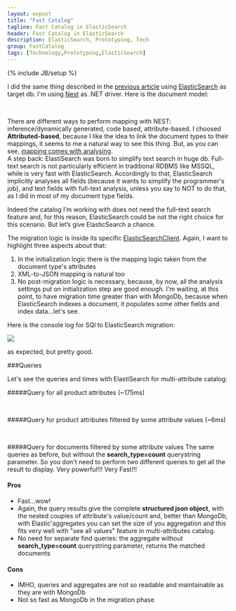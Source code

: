 ```yaml
---
layout: wvpost
title: "Fast Catalog"
tagline: Fast Catalog in ElasticSearch
header: Fast Catalog in ElasticSearch
description: ElasticSearch, Prototyping, Tech
group: FastCatalog
tags: [Technology,Prototyping,ElasticSearch]
---
```

{% include JB/setup %}

I did the same thing described in the <a href="{{ BASE_PATH }}/2015/06/22/fastcatalog-sql2mongo/" target="_blank">previous article</a> using <a href="https://www.elastic.co/" target="_blank">ElasticSearch</a> as target db. I'm using <a href="http://nest.azurewebsites.net/" target="_blank">Nest</a> as .NET driver. Here is the document model:

<script type="syntaxhighlighter" class="brush: csharp">
<![CDATA[
namespace SQL2Elastic.Models
{    
	[ElasticType]
	public class ESProduct
	{
		[ElasticProperty(Index = FieldIndexOption.NotAnalyzed, Type = FieldType.String)]
		public Guid Id { get; set; }
		[ElasticProperty(Index = FieldIndexOption.NotAnalyzed)]
		public string Code { get; set; }
		public string Description { get; set; }
		[ElasticProperty(Index = FieldIndexOption.NotAnalyzed)]
		public double Price { get; set; }
		[ElasticProperty(Index = FieldIndexOption.NotAnalyzed)]
		public long IdCategory { get; set; }
		[ElasticProperty(Index = FieldIndexOption.NotAnalyzed)]
		public IList<string> Synonims { get; set; }
		[ElasticProperty(Type = FieldType.Nested)]
		public IList<ProductAttribute> Attributes { get; set; }
	}

	[ElasticType]
	public class ProductAttribute
	{
		[ElasticProperty(Index = FieldIndexOption.NotAnalyzed)]
		public string Key { get; set; }
		[ElasticProperty(Index = FieldIndexOption.NotAnalyzed)]
		public string Value { get; set; }
	}
}
]]></script> 

There are different ways to perform mapping with NEST: inference/dynamically generated, code based, attribute-based. I choosed **Attributed-based**, because I like the idea to link the document types to their mappings, it seems to me a natural way to see this thing. But, as you can see, <a href="https://www.elastic.co/guide/en/elasticsearch/guide/current/mapping-analysis.html" target="_blank">mapping comes with analysing</a>. <br/>
A step back: ElastiSearch was born to simplify text search in huge db. Full-text search is not particularly efficient in traditional RDBMS like MSSQL, while is very fast with ElasticSearch. Accordingly to that, ElasticSearch implicitly analyses all fields (because it wants to simplify the programmer's job), and text fields with full-text analysis, unless you say to NOT to do that, as I did in most of my document type fields.

Indeed the catalog I’m working with does not need the full-text search feature and, for this reason, ElasticSearch could be not the right choice for this scenario. But let’s give ElasticSearch a chance.

The migration logic is inside its specific <a href="https://github.com/williamverdolini/FastCatalog/blob/master/Catalog/SQL2Elastic/Logic/ElasticSearchClient.cs" target="_blank">ElasticSearchClient</a>. Again, I want to highlight three aspects about that:

<ol>
<li>In the initialization logic there is the mapping logic taken from the document type's attributes</li>
<li>XML-to-JSON mapping is natural too

<script type="syntaxhighlighter" class="brush: csharp">
<![CDATA[
public void Save(SQLProduct dbProduct)
{
	Contract.Requires<ArgumentNullException>(dbProduct != null, "dbProduct");
	var product = new ESProduct
	{
		Id = Guid.NewGuid(),
		Code = dbProduct.Data.Code,
		Description = dbProduct.Data.Description,
		IdCategory = dbProduct.Data.IdCategory,
		Price = Math.Round(10 + rnd.NextDouble() * (1000 - 10), 2),
		Synonims = dbProduct.Synonims.ToStringList(),
		Attributes = dbProduct.Attributes.ToProductAttributes()
	};
	products.Add(product);
}
]]></script> 
</li>
<li>No post-migration logic is necessary, because, by now, all the analysis settings put on initialization step are good enough. I'm waiting, at this point, to have migration time greater than with MongoDb, because when ElasticSearch indexes a document, it populates some other fields and index data...let's see.</li>
</ol>

Here is the console log for SQl to ElasticSearch migration:

<img src="{{ BASE_PATH }}/images/fastcatalog/fastcatalog_elastic_console.png"  class="img-rounded"  /><br/>

as expected, but pretty good.

###Queries

Let's see the queries and times with ElastiSearch for multi-attribute catalog:

#####Query for all product attributes (~175ms)
<script type="syntaxhighlighter" class="brush: js">
<![CDATA[
GET /catalog/products/_search?search_type=count
{
  "aggs": {
    "multi_properties": {
      "nested": {
        "path": "attributes"
      },
      "aggs": {
        "all_properties": {
          "terms": {
            "field": "key",
            "size": 0,
            "order": {
              "_term": "asc"
            }
          },
          "aggs": {
            "all_values_per_property": {
              "terms": {
                "field": "value",
                "size": 10,
                "order": {
                  "_term": "asc"
                }
              }
            }
          }
        }
      }
    }
  }
}
]]></script> 

#####Query for product attributes filtered by some attribute values  (~6ms)
<script type="syntaxhighlighter" class="brush: js">
<![CDATA[
GET /catalog/products/_search?search_type=count
{
  "aggs": {
    "multi_properties": {
      "nested": {
        "path": "attributes"
      },
      "aggs": {
        "all_properties": {
          "terms": {
            "field": "key",
            "size": 0
          },
          "aggs": {
            "all_values_per_property": {
              "terms": {
                "field": "value",
                "size": 10
              }
            }
          }
        }
      }
    }
  },  
  "query": {
    "filtered": {
      "filter": {
        "bool": {
          "must": [
            {
              "nested": {
                "path": "attributes",
                "query": {
                  "bool": {
                    "must": [
                      {"term": {
                        "key": {
                          "value": "FORMATO"
                        }
                      }},
                      {"term": {
                        "value": {
                          "value": "0402 (1.0 x 0.5mm)"
                        }
                      }}
                    ]
                  }
                }
              }
            },
            {
              "nested": {
                "path": "attributes",
                "query": {
                  "bool": {
                    "must": [
                      {"term": {
                        "key": {
                          "value": "TOLLERANZA"
                        }
                      }},
                      {"terms": {
                        "value": ["± 0.01%","± 0.05%","± 0.1%"]
                      }
                       
                      }
                    ]
                  }
                }
              }
            },
            {
              "nested": {
                "path": "attributes",
                "query": {
                  "bool": {
                    "must": [
                      {"term": {
                        "key": {
                          "value": "TCR (ppm)"
                        }
                      }},
                      {"term": {
                        "value": {
                          "value": "5.0"
                        }
                      }}
                    ]
                  }
                }
              }
            }
          ]
        }
      }
    }
  }
}
]]></script> 

#####Query for documents filtered by some attribute values 
The same queries as before, but without the **search_type=count** querystring parameter. So you don't need to perform two different queries to get all the result to display. Very powerful!!! Very Fast!!!

<div class="col-md-6">
<h4>Pros</h4>
<ul>
<li>Fast...wow!</li>
<li>Again, the query results give the complete <b>structured json object</b>, with the nested couples of attribute's value/count and, better than MongoDb, with Elastic'aggregates you can set the size of you aggregation and this fits very well with "see all values" feature in multi-attributes catalog.</li>
<li>No need for separate find queries: the aggregate without <b>search_type=count</b> querystring parameter, returns the matched documents</li>
</ul>
</div>
<div class="col-md-6">
<h4>Cons</h4>
<ul>
<li>IMHO, queries and aggregates are not so readable and maintainable as they are with MongoDb</li>
<li>Not so fast as MongoDb in the migration phase</li>
</ul>
</div>
